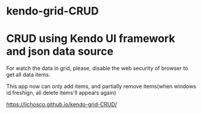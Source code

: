 # kendo-grid-CRUD

<h1>CRUD using Kendo UI framework and json data source</h1>
<p>For watch the data in grid, please, disable the web security of browser to get all data items.</p>
<p>This app now can only add items, and partially remove items(when windows id freshign, all delete items'll appears again)</p>



https://lichosco.github.io/kendo-grid-CRUD/


